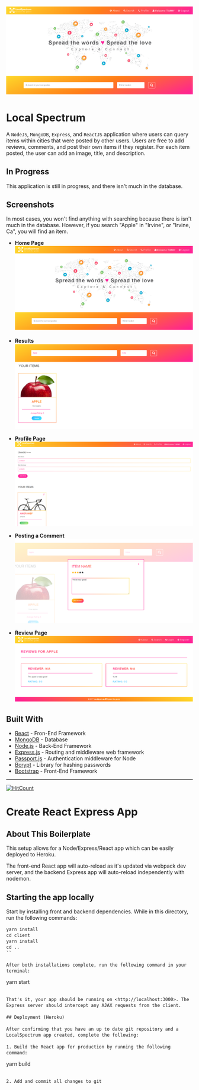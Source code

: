[![/images/LandingPage.PNG](/images/LandingPage.PNG)](/images/LandingPage.PNG)

# Local Spectrum

A `NodeJS`, `MongoDB`, `Express`, and `ReactJS` application where users can query items within cities that were posted by other users. Users are free to add reviews, comments, and post their own items if they register. For each item posted, the user can add an image, title, and description. 


## In Progress

This application is still in progress, and there isn't much in the database. 

## Screenshots

In most cases, you won't find anything with searching because there is isn't much in the database. However, if you search "Apple" in "Irvine", or "Irvine, Ca", you will find an item. 


* **Home Page**
[![/images/LandingPage.PNG](/images/LandingPage.PNG)](/images/LandingPage.PNG)

* **Results**
[![/images/Search.PNG](/images/Search.PNG)](/images/Search.PNG)


* **Profile Page**
[![/images/ProfilePage.PNG](/images/ProfilePage.PNG)](/images/ProfilePage.PNG)

* **Posting a Comment**
[![/images/postingComment.PNG](/images/postingComment.PNG)](/images/postingComment.PNG)

* **Review Page**
[![/images/ReviewPage.PNG](/images/ReviewPage.PNG)](/images/ReviewPage.PNG)













## Built With

* [React](https://reactjs.org/docs/) - Fron-End Framework
* [MongoDB](https://www.mongodb.com/) - Database
* [Node.js](https://nodejs.org/en/docs/) - Back-End Framework
* [Express.js](https://expressjs.com/) - Routing and middleware web framework
* [Passport.js](http://www.passportjs.org/docs) - Authentication middleware for Node
* [Bcrypt](https://www.npmjs.com/package/bcrypt) - Library for hashing passwords
* [Bootstrap](https://getbootstrap.com/docs/3.3/getting-started/) - Front-End Framework



---


[![HitCount](http://hits.dwyl.io/tgwalker93/StockLeague.svg)](http://hits.dwyl.io/tgwalker93/StockLeague)

# Create React Express App

## About This Boilerplate

This setup allows for a Node/Express/React app which can be easily deployed to Heroku.

The front-end React app will auto-reload as it's updated via webpack dev server, and the backend Express app will auto-reload independently with nodemon.

## Starting the app locally

Start by installing front and backend dependencies. While in this directory, run the following commands:

```
yarn install
cd client
yarn install
cd ..
``

After both installations complete, run the following command in your terminal:

```
yarn start
```

That's it, your app should be running on <http://localhost:3000>. The Express server should intercept any AJAX requests from the client.

## Deployment (Heroku)

After confirming that you have an up to date git repository and a LocalSpectrum app created, complete the following:

1. Build the React app for production by running the following command:

```
yarn build
```

2. Add and commit all changes to git
